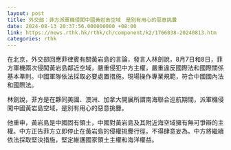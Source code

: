 ```yaml
---
layout: post
title: 外交部：菲方派軍機侵闖中國黃岩島空域　是別有用心的惡意挑釁
date: 2024-08-13 20:37:56.000000000 +08:00
link: https://news.rthk.hk/rthk/ch/component/k2/1766038-20240813.htm
categories: rthk
---
```


在北京，外交部回應菲律賓有關黃岩島的言論，發言人林劍說，8月7日和8日，菲方軍機兩次侵闖黃岩島鄰近空域，嚴重侵犯中方主權，嚴重違反國際法和國際關係基本準則。中國軍隊依法採取必要處置措施，現場操作專業規範，符合中國國內法和國際法。

林劍說，菲方是在夥同美國、澳洲、加拿大開展所謂南海聯合巡航期間，派軍機侵闖中國黃岩島空域，是別有用心的惡意挑釁。

他重申，黃岩島是中國固有領土，中國對黃岩島及其附近海空域擁有無可爭辯的主權。中方正告菲方立即停止在黃岩島的侵權挑釁行徑，不得肆意妄為。中方將繼續依法採取堅決措施，堅定維護國家領土主權和海洋權益。
